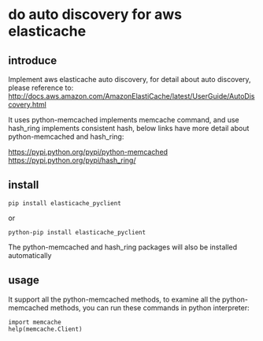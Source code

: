 # do auto discovery for aws elasticache

## introduce
Implement aws elasticache auto discovery, for detail about auto discovery, please reference to:
http://docs.aws.amazon.com/AmazonElastiCache/latest/UserGuide/AutoDiscovery.html

It uses python-memcached implements memcache command, and use hash_ring implements consistent hash, below links have more detail about python-memcached and hash_ring:

https://pypi.python.org/pypi/python-memcached
https://pypi.python.org/pypi/hash_ring/

## install

    pip install elasticache_pyclient

or

    python-pip install elasticache_pyclient

The python-memcached and hash_ring packages will also be installed automatically

## usage

It support all the python-memcached methods, to examine all the python-memcached methods, you can run these commands in python interpreter:

    import memcache
    help(memcache.Client)

